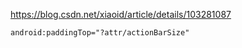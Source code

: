 https://blog.csdn.net/xiaoid/article/details/103281087



```
android:paddingTop="?attr/actionBarSize"
```